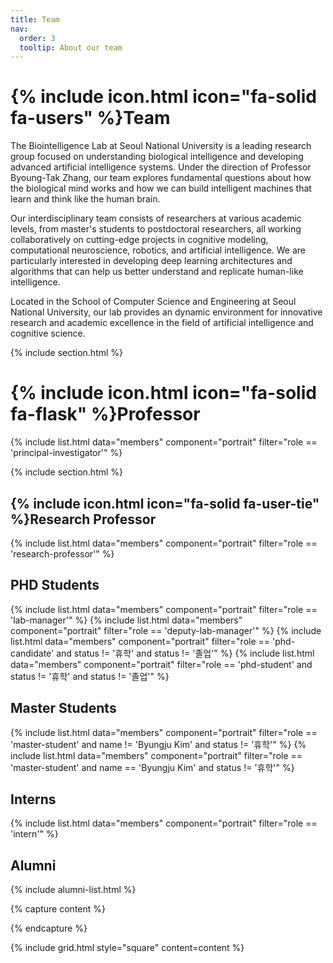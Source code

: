 ```yaml
---
title: Team
nav:
  order: 3
  tooltip: About our team
---
```


# {% include icon.html icon="fa-solid fa-users" %}Team

The Biointelligence Lab at Seoul National University is a leading research group focused on understanding biological intelligence and developing advanced artificial intelligence systems. Under the direction of Professor Byoung-Tak Zhang, our team explores fundamental questions about how the biological mind works and how we can build intelligent machines that learn and think like the human brain.

Our interdisciplinary team consists of researchers at various academic levels, from master's students to postdoctoral researchers, all working collaboratively on cutting-edge projects in cognitive modeling, computational neuroscience, robotics, and artificial intelligence. We are particularly interested in developing deep learning architectures and algorithms that can help us better understand and replicate human-like intelligence.

Located in the School of Computer Science and Engineering at Seoul National University, our lab provides an dynamic environment for innovative research and academic excellence in the field of artificial intelligence and cognitive science.

{% include section.html %}

# {% include icon.html icon="fa-solid fa-flask" %}Professor
{% include list.html data="members" component="portrait" filter="role == 'principal-investigator'" %}

{% include section.html %}
## {% include icon.html icon="fa-solid fa-user-tie" %}Research Professor
{% include list.html data="members" component="portrait" filter="role == 'research-professor'" %}

## PHD Students
{% include list.html data="members" component="portrait" filter="role == 'lab-manager'" %}
{% include list.html data="members" component="portrait" filter="role == 'deputy-lab-manager'" %}
{% include list.html data="members" component="portrait" filter="role == 'phd-candidate' and status != '휴학' and status != '졸업'" %}
{% include list.html data="members" component="portrait" filter="role == 'phd-student' and status != '휴학' and status != '졸업'" %}

## Master Students
{% include list.html data="members" component="portrait" filter="role == 'master-student' and name != 'Byungju Kim' and status != '휴학'" %}
{% include list.html data="members" component="portrait" filter="role == 'master-student' and name == 'Byungju Kim' and status != '휴학'" %}

## Interns
{% include list.html data="members" component="portrait" filter="role == 'intern'" %}

## Alumni
{% include alumni-list.html %}


<!-- ## Undergraduate Students
{% include list.html data="members" component="portrait" filter="role == 'undergrad'" %} -->

<!-- {% include list.html data="members" component="portrait" filter="role == 'phd'" %} -->
<!-- {% include list.html data="members" component="portrait" filter="role == 'master'" %} -->


{% capture content %}

{% endcapture %}

{% include grid.html style="square" content=content %}
